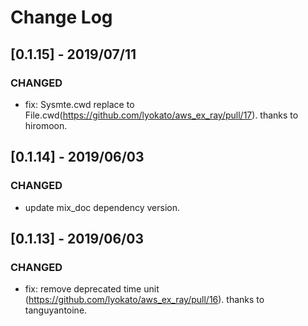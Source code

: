 # Change Log

## [0.1.15] - 2019/07/11

### CHANGED

- fix: Sysmte.cwd replace to File.cwd(https://github.com/lyokato/aws_ex_ray/pull/17). thanks to hiromoon.

## [0.1.14] - 2019/06/03

### CHANGED

- update mix_doc dependency version.


## [0.1.13] - 2019/06/03

### CHANGED

- fix: remove deprecated time unit (https://github.com/lyokato/aws_ex_ray/pull/16). thanks to tanguyantoine.

